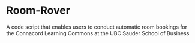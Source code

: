 # Room-Rover
A code script that enables users to conduct automatic room bookings for the Connacord Learning Commons at the UBC Sauder School of Business
